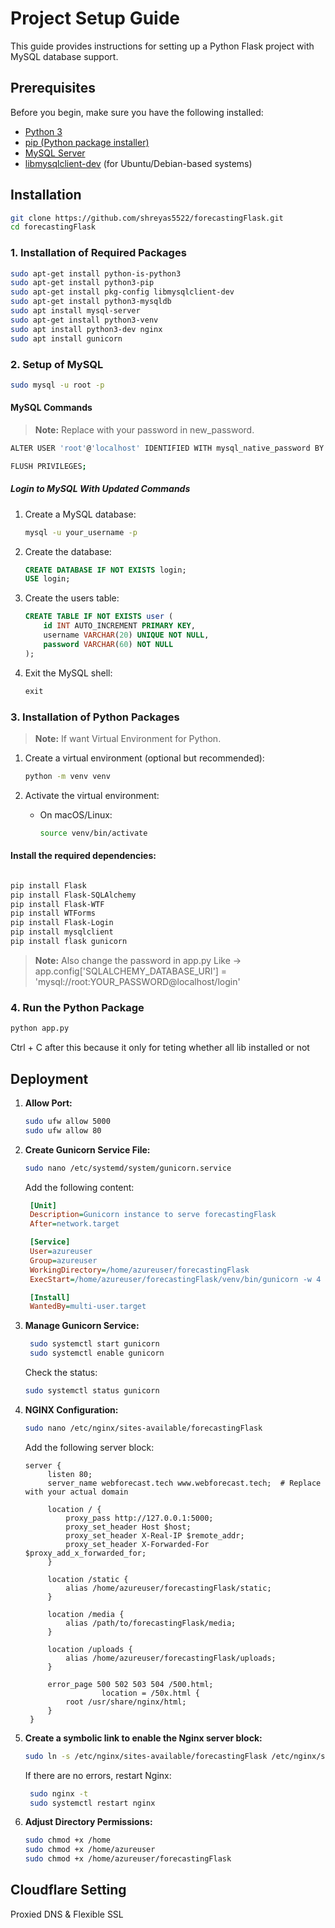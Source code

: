 # Project Setup Guide

This guide provides instructions for setting up a Python Flask project with MySQL database support.

## Prerequisites

Before you begin, make sure you have the following installed:

- [Python 3](https://www.python.org/downloads/)
- [pip (Python package installer)](https://pip.pypa.io/en/stable/installation/)
- [MySQL Server](https://dev.mysql.com/downloads/mysql/)
- [libmysqlclient-dev](https://packages.ubuntu.com/search?keywords=libmysqlclient-dev) (for Ubuntu/Debian-based systems)

## Installation

```bash
git clone https://github.com/shreyas5522/forecastingFlask.git
cd forecastingFlask
```

### 1. Installation of Required Packages

```bash
sudo apt-get install python-is-python3
sudo apt-get install python3-pip
sudo apt-get install pkg-config libmysqlclient-dev
sudo apt-get install python3-mysqldb
sudo apt install mysql-server
sudo apt-get install python3-venv
sudo apt install python3-dev nginx
sudo apt install gunicorn
```
### 2. Setup of MySQL

```bash
sudo mysql -u root -p 
```
#### MySQL Commands
> **Note:**
> Replace with your password in new_password.
```bash
ALTER USER 'root'@'localhost' IDENTIFIED WITH mysql_native_password BY 'new_password';
```
```bash
FLUSH PRIVILEGES;
```
##### Login to MySQL With Updated Commands
1. Create a MySQL database:

    ```bash
    mysql -u your_username -p
    ```

2. Create the database:

    ```sql
    CREATE DATABASE IF NOT EXISTS login;
    USE login;
    ```

3. Create the users table:

    ```sql
    CREATE TABLE IF NOT EXISTS user (
        id INT AUTO_INCREMENT PRIMARY KEY,
        username VARCHAR(20) UNIQUE NOT NULL,
        password VARCHAR(60) NOT NULL
    );
    ```

4. Exit the MySQL shell:

    ```sql
    exit
    ```

### 3. Installation of Python Packages
> **Note:**
> If want Virtual Environment for Python.

1. Create a virtual environment (optional but recommended):

    ```bash
    python -m venv venv
    ```

2. Activate the virtual environment:

    - On macOS/Linux:

        ```bash
        source venv/bin/activate
        ```

#### Install the required dependencies:

```bash

pip install Flask
pip install Flask-SQLAlchemy
pip install Flask-WTF
pip install WTForms
pip install Flask-Login
pip install mysqlclient
pip install flask gunicorn

```

> **Note:**
> Also change the password in app.py Like -> app.config['SQLALCHEMY_DATABASE_URI'] = 'mysql://root:YOUR_PASSWORD@localhost/login'

### 4. Run the Python Package
```bash
python app.py
```
Ctrl + C after this because it only for teting whether all lib installed or not


## **Deployment**

1. **Allow Port:**
   ```bash
   sudo ufw allow 5000
   sudo ufw allow 80

   ```
2. **Create Gunicorn Service File:**
   ```bash
   sudo nano /etc/systemd/system/gunicorn.service
   ```
   Add the following content:
   ```ini
    [Unit]
    Description=Gunicorn instance to serve forecastingFlask
    After=network.target

    [Service]
    User=azureuser
    Group=azureuser
    WorkingDirectory=/home/azureuser/forecastingFlask
    ExecStart=/home/azureuser/forecastingFlask/venv/bin/gunicorn -w 4 -b 127.0.0.1:5000 app:app

    [Install]
    WantedBy=multi-user.target

   ```
3. **Manage Gunicorn Service:**
   ```bash
    sudo systemctl start gunicorn
    sudo systemctl enable gunicorn
   ```
   Check the status:
   ```bash
   sudo systemctl status gunicorn
   ```

5. **NGINX Configuration:**
   ```bash
   sudo nano /etc/nginx/sites-available/forecastingFlask
   ```
   Add the following server block:
   ```nginx
   server {
        listen 80;
        server_name webforecast.tech www.webforecast.tech;  # Replace with your actual domain

        location / {
            proxy_pass http://127.0.0.1:5000;
            proxy_set_header Host $host;
            proxy_set_header X-Real-IP $remote_addr;
            proxy_set_header X-Forwarded-For $proxy_add_x_forwarded_for;
        }

        location /static {
            alias /home/azureuser/forecastingFlask/static;
        }

        location /media {
            alias /path/to/forecastingFlask/media;
        }

        location /uploads {
            alias /home/azureuser/forecastingFlask/uploads;
        }

        error_page 500 502 503 504 /500.html;
                    location = /50x.html {
            root /usr/share/nginx/html;
        }
    }
   ```

6. **Create a symbolic link to enable the Nginx server block:**
   ```bash
   sudo ln -s /etc/nginx/sites-available/forecastingFlask /etc/nginx/sites-enabled
   ```
   If there are no errors, restart Nginx:
   ```bash
    sudo nginx -t
    sudo systemctl restart nginx
   ```

7.  **Adjust Directory Permissions:**
    ```bash
    sudo chmod +x /home
    sudo chmod +x /home/azureuser
    sudo chmod +x /home/azureuser/forecastingFlask
    ```

## Cloudflare Setting
Proxied DNS & 
Flexible SSL